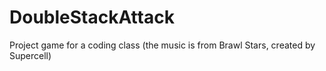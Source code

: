 # DoubleStackAttack
Project game for a coding class (the music is from Brawl Stars, created by Supercell)
